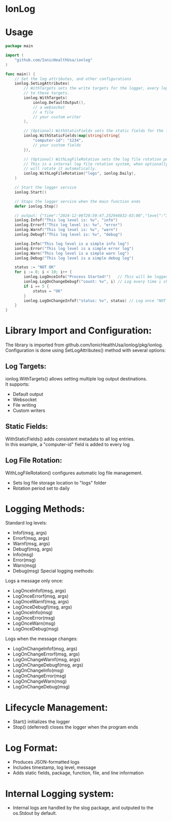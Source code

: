 # IonLog

# Usage
```go
package main

import (
	"github.com/IonicHealthUsa/ionlog"
)

func main() {
	// Set the log attributes, and other configurations
	ionlog.SetLogAttributes(
		// WithTargets sets the write targets for the logger, every log will be written
		// to these targets.
		ionlog.WithTargets(
			ionlog.DefaultOutput(),
			// a websocket
			// a file
			// your custom writer
		),

		// (Optional) WithStaticFields sets the static fields for the logger, every log will have these fields.
		ionlog.WithStaticFields(map[string]string{
			"computer-id": "1234",
			// your custom fields
		}),

		// (Optional) WithLogFileRotation sets the log file rotation period and the folder where the log files will be stored.
		// This is a internal log file rotation system, when optionally used, it will append the log file to the targets, and
		// will rotate it automatically.
		ionlog.WithLogFileRotation("logs", ionlog.Daily),
	)

	// Start the logger service
	ionlog.Start()

	// Stops the logger service when the main function ends
	defer ionlog.Stop()

	// output: {"time":"2024-12-06T20:59:47.252944832-03:00","level":"INFO","msg":"This log level is: info","computer-id":"1234","package":"main","function":"main","file":"main.go","line":38}
	ionlog.Infof("This log level is: %v", "info")
	ionlog.Errorf("This log level is: %v", "error")
	ionlog.Warnf("This log level is: %v", "warn")
	ionlog.Debugf("This log level is: %v", "debug")

	ionlog.Info("This log level is a simple info log")
	ionlog.Error("This log level is a simple error log")
	ionlog.Warn("This log level is a simple warn log")
	ionlog.Debug("This log level is a simple debug log")

	status := "NOT OK"
	for i := 0; i < 10; i++ {
		ionlog.LogOnceInfo("Process Started!")   // This will be logged only once
		ionlog.LogOnChangeDebugf("count: %v", i) // Log every time i changes
		if i == 5 {
			status = "OK"
		}
		ionlog.LogOnChangeInfof("status: %v", status) // Log once "NOT OK", log once "OK"
	}
}
```
# Library Import and Configuration:
The library is imported from github.com/IonicHealthUsa/ionlog/pkg/ionlog.  
Configuration is done using SetLogAttributes() method with several options:

## Log Targets:
ionlog.WithTargets() allows setting multiple log output destinations.  
It supports:

- Default output
- Websocket
- File writing
- Custom writers

## Static Fields:
WithStaticFields() adds consistent metadata to all log entries.  
In this example, a "computer-id" field is added to every log

## Log File Rotation:
WithLogFileRotation() configures automatic log file management.
- Sets log file storage location to "logs" folder
- Rotation period set to daily

# Logging Methods:
Standard log levels:
- Infof(msg, args)
- Errorf(msg, args)
- Warnf(msg, args)
- Debugf(msg, args)
- Info(msg)
- Error(msg)
- Warn(msg)
- Debug(msg)
Special logging methods:  

Logs a message only once:
- LogOnceInfof(msg, args)
- LogOnceErrorf(msg, args)
- LogOnceWarnf(msg, args)
- LogOnceDebugf(msg, args)
- LogOnceInfo(msg)
- LogOnceError(msg)
- LogOnceWarn(msg)
- LogOnceDebug(msg)

Logs when the message changes:
- LogOnChangeInfof(msg, args)
- LogOnChangeErrorf(msg, args)
- LogOnChangeWarnf(msg, args)
- LogOnChangeDebugf(msg, args)
- LogOnChangeInfo(msg)
- LogOnChangeError(msg)
- LogOnChangeWarn(msg)
- LogOnChangeDebug(msg)

# Lifecycle Management:
- Start() initializes the logger
- Stop() (deferred) closes the logger when the program ends

# Log Format:
- Produces JSON-formatted logs
- Includes timestamp, log level, message
- Adds static fields, package, function, file, and line information

# Internal Logging system:
- Internal logs are handled by the slog package, and outputed to the os.Stdout by default.
